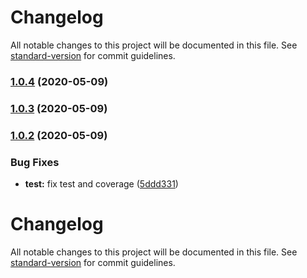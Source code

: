 # Changelog

All notable changes to this project will be documented in this file. See [standard-version](https://github.com/conventional-changelog/standard-version) for commit guidelines.

### [1.0.4](https://github.com/ncarlier/htmlgrabr/compare/v1.0.3...v1.0.4) (2020-05-09)



### [1.0.3](https://github.com/ncarlier/htmlgrabr/compare/v1.0.2...v1.0.3) (2020-05-09)



### [1.0.2](https://github.com/ncarlier/htmlgrabr/compare/v1.0.1...v1.0.2) (2020-05-09)


### Bug Fixes

* **test:** fix test and coverage ([5ddd331](https://github.com/ncarlier/htmlgrabr/commit/5ddd331))



# Changelog

All notable changes to this project will be documented in this file. See [standard-version](https://github.com/conventional-changelog/standard-version) for commit guidelines.
